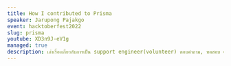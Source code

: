 ```yaml
---
title: How I contributed to Prisma
speaker: Jarupong Pajakgo
event: hacktoberfest2022
slug: prisma
youtube: XD3n9J-eV1g
managed: true
description: เล่าเรื่องเกี่ยวกับการเป็น support engineer(volunteer) ตอบคำถาม, ทดสอบ dev version, และหา solution ให้คนใน community
---
```

